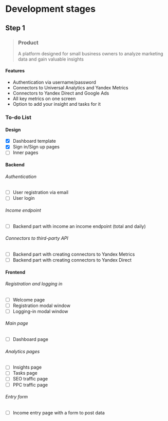 # Development stages

## Step 1

> ### Product
> A platform designed for small business owners
> to analyze marketing data and gain valuable insights
#### Features
- Authentication via username/password
- Connectors to Universal Analytics and Yandex Metrics
- Connectors to Yandex Direct and Google Ads
- All key metrics on one screen
- Option to add your insight and tasks for it

### To-do List

#### Design
- [x] Dashboard template
- [x] Sign in/Sign up pages
- [ ] Inner pages

#### Backend
###### Authentication
- [ ] User registration via email
- [ ] User login
###### Income endpoint
- [ ] Backend part with income an income endpoint (total and daily)
###### Connectors to third-party API
- [ ] Backend part with creating connectors to Yandex Metrics
- [ ] Backend part with creating connectors to Yandex Direct

#### Frontend
###### Registration and logging in
- [ ] Welcome page
- [ ] Registration modal window
- [ ] Logging-in modal window
###### Main page
- [ ] Dashboard page
###### Analytics pages
- [ ] Insights page
- [ ] Tasks page
- [ ] SEO traffic page
- [ ] PPC traffic page
###### Entry form
- [ ] Income entry page with a form to post data